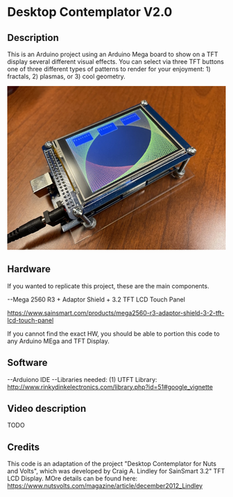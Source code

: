 # Desktop Contemplator V2.0

## Description

This is an Arduino project using an Arduino Mega board to show on a
TFT display several different visual effects. You can select via 
three TFT buttons one of three different types of patterns to 
render for your enjoyment: 1) fractals, 2) plasmas, or 3) cool geometry.

![photo1 overall design](images/desk_contemplator1.jpg)

## Hardware

If you wanted to replicate this project, these are the main components.

--Mega 2560 R3 + Adaptor Shield + 3.2 TFT LCD Touch Panel

https://www.sainsmart.com/products/mega2560-r3-adaptor-shield-3-2-tft-lcd-touch-panel

If you cannot find the exact HW, you should be able to portion 
this code to any Arduino MEga and TFT Display.

## Software

--Arduiono IDE
--Libraries needed:
(1) UTFT Library: http://www.rinkydinkelectronics.com/library.php?id=51#google_vignette

## Video description

TODO

## Credits

This code is an adaptation of the project "Desktop Contemplator for Nuts 
and Volts", which was developed by Craig A. Lindley for SainSmart 3.2" 
TFT LCD Display. MOre details can be found here:
https://www.nutsvolts.com/magazine/article/december2012_Lindley
